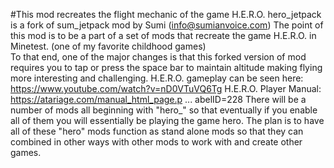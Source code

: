 #This mod recreates the flight mechanic of the game H.E.R.O.
hero_jetpack is a fork of sum_jetpack mod by Sumi (info@sumianvoice.com)
The point of this mod is to be a part of a set of mods that recreate the game H.E.R.O. in Minetest.  (one of my favorite childhood games)  
To that end, one of the major changes is that this forked version of mod requires you to tap or press the space bar to maintain altitude making flying more interesting and challenging.
H.E.R.O. gameplay can be seen here: https://www.youtube.com/watch?v=nD0VTuVQ6Tg
H.E.R.O. Player Manual: https://atariage.com/manual_html_page.p ... abelID=228
There will be a number of mods all beginning with "hero_" so that eventually if you enable all of them you will essentially be playing the game hero.
The plan is to have all of these "hero" mods function as stand alone mods so that they can combined in other ways with other mods to work with and create other games.

